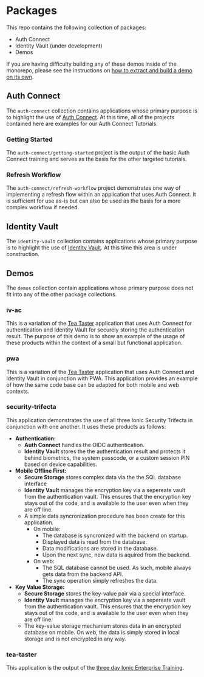 # Packages

This repo contains the following collection of packages:

- Auth Connect
- Identity Vault (under development)
- Demos

If you are having difficulty building any of these demos inside of the monorepo, please see the instructions on [how to extract and build a demo on its own](README.md#build-a-stand-alone-project).

## Auth Connect

The `auth-connect` collection contains applications whose primary purpose is to highlight the use of [Auth Connect](https://ionic.io/docs/auth-connect). At this time, all of the projects contained here are examples for our Auth Connect Tutorials.

### Getting Started

The `auth-connect/getting-started` project is the output of the basic Auth Connect training and serves as the basis for the other targeted tutorials.

### Refresh Workflow

The `auth-connect/refresh-workflow` project demonstrates one way of implementing a refresh flow within an application that uses Auth Connect. It is sufficient for use as-is but can also be used as the basis for a more complex workflow if needed.

## Identity Vault

The `identity-vault` collection contains applications whose primary purpose is to highlight the use of [Identity Vault](https://ionic.io/docs/auth-connect). At this time this area is under construction.

## Demos

The `demos` collection contain applications whose primary purpose does not fit into any of the other package collections.

### iv-ac

This is a variation of the [Tea Taster](#tea-taster) application that uses Auth Connect for authentication and Identity Vault for securely storing the authentication result. The purpose of this demo is to show an example of the usage of these products within the context of a small but functional application.

### pwa

This is a variation of the [Tea Taster](#tea-taster) application that uses Auth Connect and Identity Vault in conjunction with PWA. This application provides an example of how the same code base can be adapted for both mobile and web contexts.

### security-trifecta

This application demonstrates the use of all three Ionic Security Trifecta in conjunction with one another. It uses these products as follows:

- **Authentication:**
  - **Auth Connect** handles the OIDC authentication.
  - **Identity Vault** stores the the authentication result and protects it behind biometrics, the system passcode, or a custom session PIN based on device capabilities.
- **Mobile Offline First:**
  - **Secure Storage** stores complex data via the the SQL database interface
  - **Identity Vault** manages the encryption key via a sepereate vault from the authentication vault. This ensures that the encryption key stays out of the code, and is available to the user even when they are off line.
  - A simple data syncronization procedure has been create for this application.
    - On mobile:
      - The database is syncronized with the backend on startup.
      - Displayed data is read from the database.
      - Data modifications are stored in the database.
      - Upon the next sync, new data is aquired from the backend.
    - On web:
      - The SQL database cannot be used. As such, mobile always gets data from the backend API.
      - The sync operation simply refreshes the data.
- **Key Value Storage:**
  - **Secure Storage** stores the key-value pair via a special interface.
  - **Identity Vault** manages the encryption key via a sepereate vault from the authentication vault. This ensures that the encryption key stays out of the code, and is available to the user even when they are off line.
  - The key-value storage mechanism stores data in an encrypted database on mobile. On web, the data is simply stored in local storage and is not encrypted in any way.

### tea-taster

This application is the output of the <a href="https://ionic-training-decks.firebaseapp.com/course/framework/tabs/react/page/0" target="_blank">three day Ionic Enterprise Training</a>.
